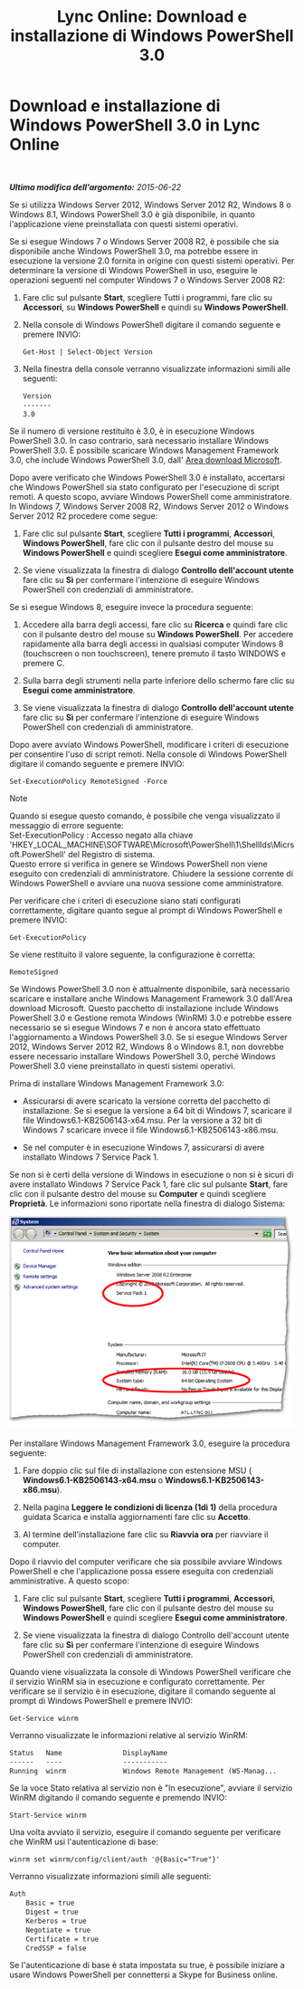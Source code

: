 ﻿---
title: 'Lync Online: Download e installazione di Windows PowerShell 3.0'
TOCTitle: Download e installazione di Windows PowerShell 3.0
ms:assetid: 39ae065d-02d7-4ce3-9e6f-6ad550a1777e
ms:mtpsurl: https://technet.microsoft.com/it-it/library/Dn362783(v=OCS.15)
ms:contentKeyID: 56269897
ms.date: 08/24/2015
mtps_version: v=OCS.15
ms.translationtype: HT
---

# Download e installazione di Windows PowerShell 3.0 in Lync Online

 

_**Ultima modifica dell'argomento:** 2015-06-22_

Se si utilizza Windows Server 2012, Windows Server 2012 R2, Windows 8 o Windows 8.1, Windows PowerShell 3.0 è già disponibile, in quanto l'applicazione viene preinstallata con questi sistemi operativi.

Se si esegue Windows 7 o Windows Server 2008 R2, è possibile che sia disponibile anche Windows PowerShell 3.0, ma potrebbe essere in esecuzione la versione 2.0 fornita in origine con questi sistemi operativi. Per determinare la versione di Windows PowerShell in uso, eseguire le operazioni seguenti nel computer Windows 7 o Windows Server 2008 R2:

1.  Fare clic sul pulsante **Start**, scegliere Tutti i programmi, fare clic su **Accessori**, su **Windows PowerShell** e quindi su **Windows PowerShell**.

2.  Nella console di Windows PowerShell digitare il comando seguente e premere INVIO:
    
        Get-Host | Select-Object Version

3.  Nella finestra della console verranno visualizzate informazioni simili alle seguenti:
    
        Version
        -------
        3.0

Se il numero di versione restituito è 3.0, è in esecuzione Windows PowerShell 3.0. In caso contrario, sarà necessario installare Windows PowerShell 3.0. È possibile scaricare Windows Management Framework 3.0, che include Windows PowerShell 3.0, dall' [Area download Microsoft](http://www.microsoft.com/en-us/download/details.aspx?id=34595).

Dopo avere verificato che Windows PowerShell 3.0 è installato, accertarsi che Windows PowerShell sia stato configurato per l'esecuzione di script remoti. A questo scopo, avviare Windows PowerShell come amministratore. In Windows 7, Windows Server 2008 R2, Windows Server 2012 o Windows Server 2012 R2 procedere come segue:

1.  Fare clic sul pulsante **Start**, scegliere **Tutti i programmi**, **Accessori**, **Windows PowerShell**, fare clic con il pulsante destro del mouse su **Windows PowerShell** e quindi scegliere **Esegui come amministratore**.

2.  Se viene visualizzata la finestra di dialogo **Controllo dell'account utente** fare clic su **Sì** per confermare l'intenzione di eseguire Windows PowerShell con credenziali di amministratore.

Se si esegue Windows 8, eseguire invece la procedura seguente:

1.  Accedere alla barra degli accessi, fare clic su **Ricerca** e quindi fare clic con il pulsante destro del mouse su **Windows PowerShell**. Per accedere rapidamente alla barra degli accessi in qualsiasi computer Windows 8 (touchscreen o non touchscreen), tenere premuto il tasto WINDOWS e premere C.

2.  Sulla barra degli strumenti nella parte inferiore dello schermo fare clic su **Esegui come amministratore**.

3.  Se viene visualizzata la finestra di dialogo **Controllo dell'account utente** fare clic su **Sì** per confermare l'intenzione di eseguire Windows PowerShell con credenziali di amministratore.

Dopo avere avviato Windows PowerShell, modificare i criteri di esecuzione per consentire l'uso di script remoti. Nella console di Windows PowerShell digitare il comando seguente e premere INVIO:

    Set-ExecutionPolicy RemoteSigned -Force


> [!NOTE]
> Quando si esegue questo comando, è possibile che venga visualizzato il messaggio di errore seguente:<BR>Set-ExecutionPolicy : Accesso negato alla chiave 'HKEY_LOCAL_MACHINE\SOFTWARE\Microsoft\PowerShell\1\ShellIds\Micrsoft.PowerShell' del Registro di sistema.<BR>Questo errore si verifica in genere se Windows PowerShell non viene eseguito con credenziali di amministratore. Chiudere la sessione corrente di Windows PowerShell e avviare una nuova sessione come amministratore.



Per verificare che i criteri di esecuzione siano stati configurati correttamente, digitare quanto segue al prompt di Windows PowerShell e premere INVIO:

    Get-ExecutionPolicy

Se viene restituito il valore seguente, la configurazione è corretta:

    RemoteSigned

Se Windows PowerShell 3.0 non è attualmente disponibile, sarà necessario scaricare e installare anche Windows Management Framework 3.0 dall'Area download Microsoft. Questo pacchetto di installazione include Windows PowerShell 3.0 e Gestione remota Windows (WinRM) 3.0 e potrebbe essere necessario se si esegue Windows 7 e non è ancora stato effettuato l'aggiornamento a Windows PowerShell 3.0. Se si esegue Windows Server 2012, Windows Server 2012 R2, Windows 8 o Windows 8.1, non dovrebbe essere necessario installare Windows PowerShell 3.0, perché Windows PowerShell 3.0 viene preinstallato in questi sistemi operativi.

Prima di installare Windows Management Framework 3.0:

  - Assicurarsi di avere scaricato la versione corretta del pacchetto di installazione. Se si esegue la versione a 64 bit di Windows 7, scaricare il file Windows6.1-KB2506143-x64.msu. Per la versione a 32 bit di Windows 7 scaricare invece il file Windows6.1-KB2506143-x86.msu.

  - Se nel computer è in esecuzione Windows 7, assicurarsi di avere installato Windows 7 Service Pack 1.

Se non si è certi della versione di Windows in esecuzione o non si è sicuri di avere installato Windows 7 Service Pack 1, fare clic sul pulsante **Start**, fare clic con il pulsante destro del mouse su **Computer** e quindi scegliere **Proprietà**. Le informazioni sono riportate nella finestra di dialogo Sistema:

![Finestra di dialogo Sistema con le impostazioni](images/Dn362783.30bff2e8-2862-4dd7-828f-43732f4b9314(OCS.15).png "Finestra di dialogo Sistema con le impostazioni")

Per installare Windows Management Framework 3.0, eseguire la procedura seguente:

1.  Fare doppio clic sul file di installazione con estensione MSU ( **Windows6.1-KB2506143-x64.msu** o **Windows6.1-KB2506143-x86.msu**).

2.  Nella pagina **Leggere le condizioni di licenza (1di 1)** della procedura guidata Scarica e installa aggiornamenti fare clic su **Accetto**.

3.  Al termine dell'installazione fare clic su **Riavvia ora** per riavviare il computer.

Dopo il riavvio del computer verificare che sia possibile avviare Windows PowerShell e che l'applicazione possa essere eseguita con credenziali amministrative. A questo scopo:

1.  Fare clic sul pulsante **Start**, scegliere **Tutti i programmi**, **Accessori**, **Windows PowerShell**, fare clic con il pulsante destro del mouse su **Windows PowerShell** e quindi scegliere **Esegui come amministratore**.

2.  Se viene visualizzata la finestra di dialogo Controllo dell'account utente fare clic su **Sì** per confermare l'intenzione di eseguire Windows PowerShell con credenziali di amministratore.

Quando viene visualizzata la console di Windows PowerShell verificare che il servizio WinRM sia in esecuzione e configurato correttamente. Per verificare se il servizio è in esecuzione, digitare il comando seguente al prompt di Windows PowerShell e premere INVIO:

    Get-Service winrm

Verranno visualizzate le informazioni relative al servizio WinRM:

    Status   Name               DisplayName
    ------   ----               -----------
    Running  winrm              Windows Remote Management (WS-Manag...

Se la voce Stato relativa al servizio non è "In esecuzione", avviare il servizio WinRM digitando il comando seguente e premendo INVIO:

    Start-Service winrm

Una volta avviato il servizio, eseguire il comando seguente per verificare che WinRM usi l'autenticazione di base:

    winrm set winrm/config/client/auth '@{Basic="True"}'

Verranno visualizzate informazioni simili alle seguenti:

    Auth
        Basic = true
        Digest = true
        Kerberos = true
        Negotiate = true
        Certificate = true
        CredSSP = false

Se l'autenticazione di base è stata impostata su true, è possibile iniziare a usare Windows PowerShell per connettersi a Skype for Business online.

